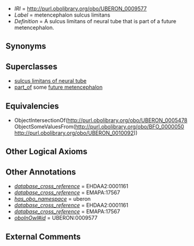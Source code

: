  * *IRI* = http://purl.obolibrary.org/obo/UBERON_0009577
 * *Label* = metencephalon sulcus limitans
 * *Definition* = A sulcus limitans of neural tube that is part of a future metencephalon.

## Synonyms


## Superclasses

 * [sulcus limitans of neural tube](../../UBERON/78/UBERON_0005478.md)
 * [part_of](../../BFO/50/BFO_0000050.md) some [future metencephalon](../../UBERON/92/UBERON_0010092.md)

## Equivalencies

 * ObjectIntersectionOf(<http://purl.obolibrary.org/obo/UBERON_0005478> ObjectSomeValuesFrom(<http://purl.obolibrary.org/obo/BFO_0000050> <http://purl.obolibrary.org/obo/UBERON_0010092>))

## Other Logical Axioms


## Other Annotations

 * *[database_cross_reference](../../ef/oboInOwl#hasDbXref.md)* = EHDAA2:0001161
 * *[database_cross_reference](../../ef/oboInOwl#hasDbXref.md)* = EMAPA:17567
 * *[has_obo_namespace](../../ce/oboInOwl#hasOBONamespace.md)* = uberon
 * *[database_cross_reference](../../ef/oboInOwl#hasDbXref.md)* = EHDAA2:0001161
 * *[database_cross_reference](../../ef/oboInOwl#hasDbXref.md)* = EMAPA:17567
 * *[oboInOwl#id](../../id/oboInOwl#id.md)* = UBERON:0009577

## External Comments

